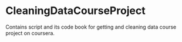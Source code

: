 CleaningDataCourseProject
=========================

Contains script and its code book for getting and cleaning data course project on coursera.
